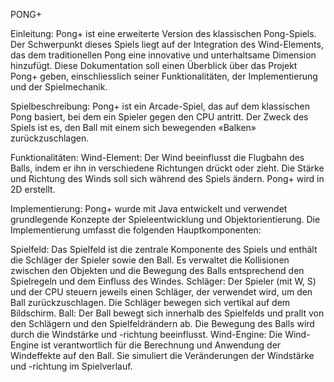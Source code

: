 PONG+

Einleitung:
Pong+ ist eine erweiterte Version des klassischen Pong-Spiels. Der Schwerpunkt dieses Spiels liegt auf der Integration des Wind-Elements, das dem traditionellen Pong eine innovative und unterhaltsame Dimension hinzufügt. Diese Dokumentation soll einen Überblick über das Projekt Pong+ geben, einschliesslich seiner Funktionalitäten, der Implementierung und der Spielmechanik.

Spielbeschreibung:
Pong+ ist ein Arcade-Spiel, das auf dem klassischen Pong basiert, bei dem ein Spieler gegen den CPU antritt. Der Zweck des Spiels ist es, den Ball mit einem sich bewegenden «Balken» zurückzuschlagen.

Funktionalitäten:
Wind-Element: Der Wind beeinflusst die Flugbahn des Balls, indem er ihn in verschiedene Richtungen drückt oder zieht. Die Stärke und Richtung des Winds soll sich während des Spiels ändern. Pong+ wird in 2D erstellt.

Implementierung:
Pong+ wurde mit Java entwickelt und verwendet grundlegende Konzepte der Spieleentwicklung und Objektorientierung. Die Implementierung umfasst die folgenden Hauptkomponenten:

Spielfeld: Das Spielfeld ist die zentrale Komponente des Spiels und enthält die Schläger der Spieler sowie den Ball. Es verwaltet die Kollisionen zwischen den Objekten und die Bewegung des Balls entsprechend den Spielregeln und dem Einfluss des Windes.
Schläger: Der Spieler (mit W, S) und der CPU steuern jeweils einen Schläger, der verwendet wird, um den Ball zurückzuschlagen. Die Schläger bewegen sich vertikal auf dem Bildschirm.
Ball: Der Ball bewegt sich innerhalb des Spielfelds und prallt von den Schlägern und den Spielfeldrändern ab. Die Bewegung des Balls wird durch die Windstärke und -richtung beeinflusst.
Wind-Engine: Die Wind-Engine ist verantwortlich für die Berechnung und Anwendung der Windeffekte auf den Ball. Sie simuliert die Veränderungen der Windstärke und -richtung im Spielverlauf.
